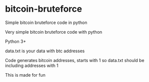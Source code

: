 # bitcoin-bruteforce
Simple bitcoin bruteforce code in python

Very simple bitcoin bruteforce code with python

Python 3+

data.txt is your data with btc addresses

Code generates bitcoin addresses, starts with 1 so data.txt should be including addresses with 1

This is made for fun


